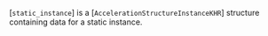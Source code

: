 [`static_instance`] is a [`AccelerationStructureInstanceKHR`]
structure containing data for a static instance.